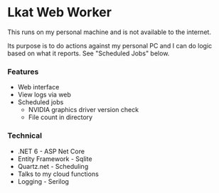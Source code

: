 # Lkat Web Worker

This runs on my personal machine and is not available to the internet.

Its purpose is to do actions against my personal PC and I can do logic based on what it reports. See "Scheduled Jobs" below.

### Features

- Web interface
- View logs via web
- Scheduled jobs
	- NVIDIA graphics driver version check
	- File count in directory

### Technical

- .NET 6 - ASP Net Core
- Entity Framework - Sqlite
- Quartz.net - Scheduling
- Talks to my cloud functions
- Logging - Serilog



